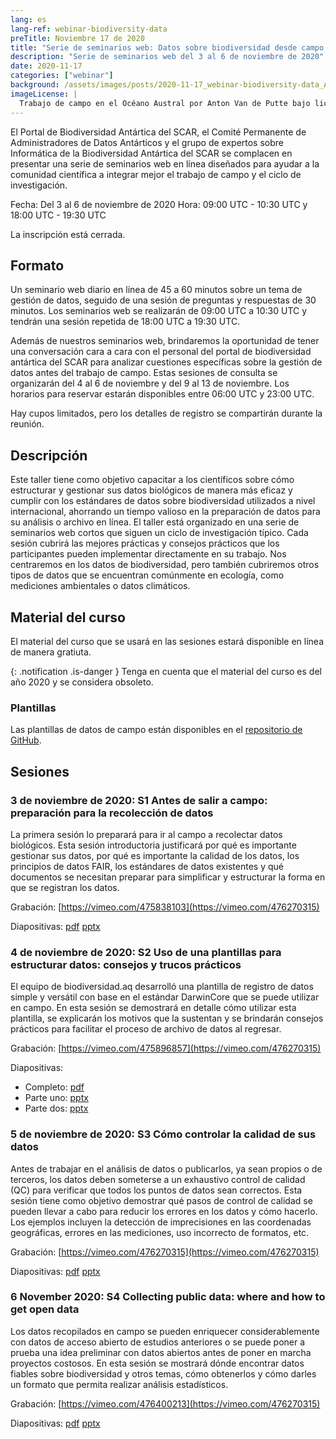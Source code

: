 ```yaml
---
lang: es
lang-ref: webinar-biodiversity-data
preTitle: Noviembre 17 de 2020
title: "Serie de seminarios web: Datos sobre biodiversidad desde campo para la investigación"
description: "Serie de seminarios web del 3 al 6 de noviembre de 2020"
date: 2020-11-17
categories: ["webinar"]
background: /assets/images/posts/2020-11-17_webinar-biodiversity-data_AVdP_SCAR_0201_TvSxEb7.jpg
imageLicense: |
  Trabajo de campo en el Océano Austral por Anton Van de Putte bajo licencia [CC BY-NC 4.0](https://creativecommons.org/licenses/by-nc/4.0/)
---
```


El Portal de Biodiversidad Antártica del SCAR, el Comité Permanente de Administradores de Datos Antárticos y el grupo de expertos sobre Informática de la Biodiversidad Antártica del SCAR se complacen en presentar una serie de seminarios web en línea diseñados para ayudar a la comunidad científica a integrar mejor el trabajo de campo y el ciclo de investigación.

Fecha: Del 3 al 6 de noviembre de 2020
Hora: 09:00 UTC - 10:30 UTC y 18:00 UTC - 19:30 UTC

La inscripción está cerrada.

## Formato

Un seminario web diario en línea de 45 a 60 minutos sobre un tema de gestión de datos, seguido de una sesión de preguntas y respuestas de 30 minutos. Los seminarios web se realizarán de 09:00 UTC a 10:30 UTC y tendrán una sesión repetida de 18:00 UTC a 19:30 UTC.

Además de nuestros seminarios web, brindaremos la oportunidad de tener una conversación cara a cara con el personal del portal de biodiversidad antártica del SCAR para analizar cuestiones específicas sobre la gestión de datos antes del trabajo de campo. Estas sesiones de consulta se organizarán del 4 al 6 de noviembre y del 9 al 13 de noviembre. Los horarios para reservar estarán disponibles entre 06:00 UTC y 23:00 UTC.

Hay cupos limitados, pero los detalles de registro se compartirán durante la reunión.

## Descripción

Este taller tiene como objetivo capacitar a los científicos sobre cómo estructurar y gestionar sus datos biológicos de manera más eficaz y cumplir con los estándares de datos sobre biodiversidad utilizados a nivel internacional, ahorrando un tiempo valioso en la preparación de datos para su análisis o archivo en línea. El taller está organizado en una serie de seminarios web cortos que siguen un ciclo de investigación típico. Cada sesión cubrirá las mejores prácticas y consejos prácticos que los participantes pueden implementar directamente en su trabajo. Nos centraremos en los datos de biodiversidad, pero también cubriremos otros tipos de datos que se encuentran comúnmente en ecología, como mediciones ambientales o datos climáticos.

## Material del curso

El material del curso que se usará en las sesiones estará disponible en línea de manera gratiuta.

{: .notification .is-danger } 
Tenga en cuenta que el material del curso es del año 2020 y se considera obsoleto.

### Plantillas

Las plantillas de datos de campo están disponibles en el [repositorio de GitHub](https://github.com/biodiversity-aq/data-mgt-templates).

## Sesiones

### 3 de noviembre de 2020: S1 Antes de salir a campo: preparación para la recolección de datos

La primera sesión lo preparará para ir al campo a recolectar datos biológicos. Esta sesión introductoria justificará por qué es importante gestionar sus datos, por qué es importante la calidad de los datos, los principios de datos FAIR, los estándares de datos existentes y qué documentos se necesitan preparar para simplificar y estructurar la forma en que se registran los datos.

Grabación: [https://vimeo.com/475838103](https://vimeo.com/476270315)

Diapositivas: [pdf](https://nextcloud.bebif.be/s/psR5YXWHYyAdRBe) [pptx](https://nextcloud.bebif.be/s/p87Mbcfit5D6pdg)

### 4 de noviembre de 2020: S2 Uso de una plantillas para estructurar datos: consejos y trucos prácticos

El equipo de biodiversidad.aq desarrolló una plantilla de registro de datos simple y versátil con base en el estándar DarwinCore que se puede utilizar en campo. En esta sesión se demostrará en detalle cómo utilizar esta plantilla, se explicarán los motivos que la sustentan y se brindarán consejos prácticos para facilitar el proceso de archivo de datos al regresar.

Grabación: [https://vimeo.com/475896857](https://vimeo.com/476270315)

Diapositivas:

- Completo: [pdf](https://nextcloud.bebif.be/s/9LadeECLpTD2N9e)
- Parte uno: [pptx](https://nextcloud.bebif.be/s/x4TS7MFYTxDeeqg)
- Parte dos: [pptx](https://nextcloud.bebif.be/s/8rqjRiMa7KR5Cib)

### 5 de noviembre de 2020: S3 Cómo controlar la calidad de sus datos

Antes de trabajar en el análisis de datos o publicarlos, ya sean propios o de terceros, los datos deben someterse a un exhaustivo control de calidad (QC) para verificar que todos los puntos de datos sean correctos. Esta sesión tiene como objetivo demostrar qué pasos de control de calidad se pueden llevar a cabo para reducir los errores en los datos y cómo hacerlo. Los ejemplos incluyen la detección de imprecisiones en las coordenadas geográficas, errores en las mediciones, uso incorrecto de formatos, etc.

Grabación: [https://vimeo.com/476270315](https://vimeo.com/476270315)

Diapositivas: [pdf](https://nextcloud.bebif.be/s/Xfgc59Dz6MX76j5) [pptx](https://nextcloud.bebif.be/s/Gs4KC45djYoLmxb)

### 6 November 2020: S4 Collecting public data: where and how to get open data

Los datos recopilados en campo se pueden enriquecer considerablemente con datos de acceso abierto de estudios anteriores o se puede poner a prueba una idea preliminar con datos abiertos antes de poner en marcha proyectos costosos. En esta sesión se mostrará dónde encontrar datos fiables sobre biodiversidad y otros temas, cómo obtenerlos y cómo darles un formato que permita realizar análisis estadísticos.

Grabación: [https://vimeo.com/476400213](https://vimeo.com/476270315)

Diapositivas: [pdf](https://nextcloud.bebif.be/s/FSDpT6aWC4NT8gZ) [pptx](https://nextcloud.bebif.be/s/Zgg7KAPwxH3pwbZ)
